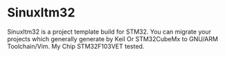# Sinuxltm32

Sinuxltm32 is a project template build for STM32. You can migrate your projects which generally generate by Keil Or STM32CubeMx to GNU/ARM Toolchain/Vim. 
My Chip STM32F103VET tested.
